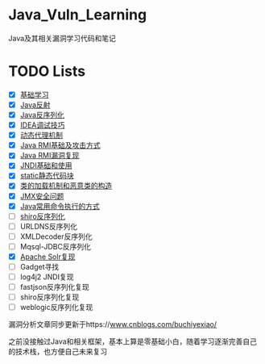 # Java_Vuln_Learning
Java及其相关漏洞学习代码和笔记
# TODO Lists

- [x] [基础学习](./基础学习/README.md)
- [x] [Java反射](./JAVA反射/README.md)
- [x] [Java反序列化](./JAVA反序列化/README.md)
- [x] [IDEA调试技巧](./IDEA调试技巧/README.md)
- [x] [动态代理机制](./动态代理/README.md)
- [x] [Java RMI基础及攻击方式](./RMI/README.md)
- [x] [Java RMI漏洞复现](./JAVA_RMI漏洞复现/README.md)
- [x] [JNDI基础和使用](./JNDI基础/README.md)
- [x] [static静态代码块](./static静态代码块/README.md)
- [x] [类的加载机制和恶意类的构造](./类的加载机制/README.md)
- [x] [JMX安全问题](./JMX/README.md)
- [x] [Java常用命令执行的方式](./JAVA常见命令执行/README.md)
- [ ] [shiro反序列化](./shiro反序列化/README.md)
- [ ] URLDNS反序列化
- [ ] XMLDecoder反序列化
- [ ] Mqsql-JDBC反序列化
- [x] [Apache Solr复现](./JMX/CVE-2019-12409.md)
- [ ] Gadget寻找
- [ ] log4j2 JNDI复现
- [ ] fastjson反序列化复现
- [ ] shiro反序列化复现
- [ ] weblogic反序列化复现

漏洞分析文章同步更新于https://www.cnblogs.com/buchiyexiao/

之前没接触过Java和相关框架，基本上算是零基础小白，随着学习逐渐完善自己的技术栈，也方便自己未来复习
